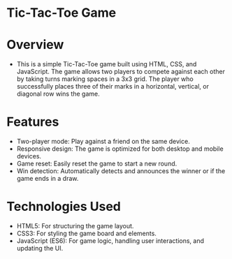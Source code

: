 # Tic-Tac-Toe Game

# Overview
  - This is a simple Tic-Tac-Toe game built using HTML, CSS, and JavaScript. The game allows two players to compete against each other by taking turns marking spaces in a 3x3 grid. The player who successfully places three of their marks in a horizontal, vertical, or diagonal row wins the game.

# Features
  - Two-player mode: Play against a friend on the same device.
  - Responsive design: The game is optimized for both desktop and mobile devices.
  - Game reset: Easily reset the game to start a new round.
  - Win detection: Automatically detects and announces the winner or if the game ends in a draw.

    
# Technologies Used
  - HTML5: For structuring the game layout.
  - CSS3: For styling the game board and elements.
  - JavaScript (ES6): For game logic, handling user interactions, and updating the UI.
